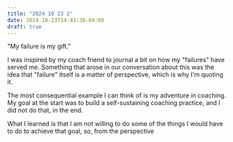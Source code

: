 ```yaml
---
title: "2024 10 23 2"
date: 2024-10-23T14:43:38-04:00
draft: true
---
```


"My failure is my gift."

I was inspired by my coach friend to journal a bit on how my "failures" have
served me. Something that arose in our conversation about this was the idea that
"failure" itself is a matter of perspective, which is why I'm quoting it.

The most consequential example I can think of is my adventure in coaching. My
goal at the start was to build a self-sustaining coaching practice, and I did
not do that, in the end.

What I learned is that I am not willing to do some of the things I would have to
do to achieve that goal, so, from the perspective 
